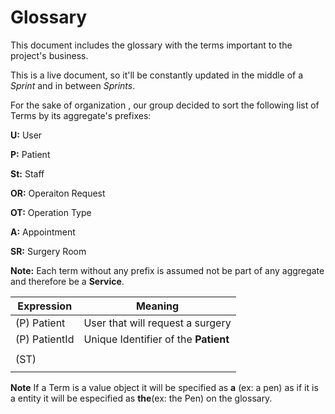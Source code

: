 # Glossary

This document includes the glossary with the terms important to the project's business.

This is a live document, so it'll be constantly updated in the middle of a *Sprint* and in between *Sprints*.

For the sake of organization , our group decided to sort the following list of  Terms by its  aggregate's prefixes:



**U:** User

**P:** Patient

**St:** Staff

**OR:** Operaiton Request

**OT:** Operation Type

**A:** Appointment

**SR:** Surgery Room 





**Note:** Each term without any prefix is assumed not be part of any aggregate and therefore be a **Service**.



| Expression    | Meaning                              |
|---------------|--------------------------------------|
| (P) Patient   | User that will request a surgery     |
| (P) PatientId | Unique Identifier of the **Patient** |
|               |                                      |
| (ST)          |                                      |
                                                                                                                                                                                                                                                                                                                                         |

**Note** If a Term is a value object it will be specified as **a** (ex: a pen) as if it is a entity it will be especified as **the**(ex: the Pen) on the glossary.